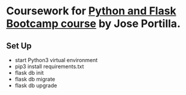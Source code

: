# Coursework for [Python and Flask Bootcamp course](https://www.udemy.com/course/python-and-flask-bootcamp-create-websites-using-flask/) by Jose Portilla.

## Set Up 
- start Python3 virtual environment
- pip3 install requirements.txt
- flask db init
- flask db migrate
- flask db upgrade